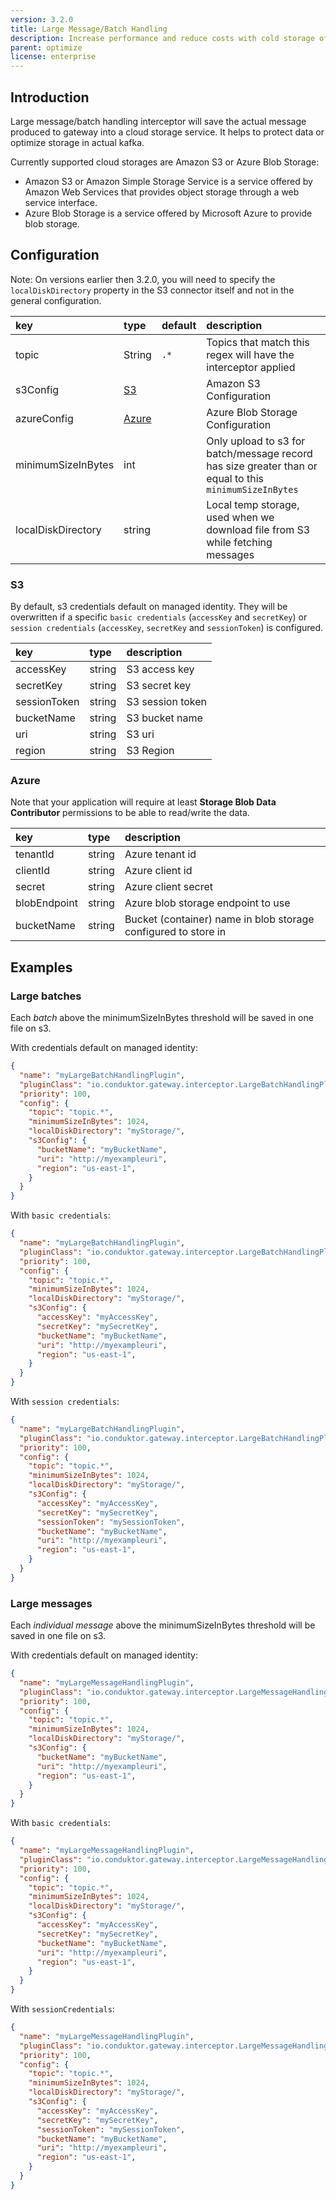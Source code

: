 ```yaml
---
version: 3.2.0
title: Large Message/Batch Handling
description: Increase performance and reduce costs with cold storage of Kafka data in Cloud storage (Amazon S3/Azure Blob storage).
parent: optimize
license: enterprise
---
```


## Introduction

Large message/batch handling interceptor will save the actual message produced to gateway into a cloud storage service. It helps to protect data or optimize storage in actual kafka.

Currently supported cloud storages are Amazon S3 or Azure Blob Storage:
 - Amazon S3 or Amazon Simple Storage Service is a service offered by Amazon Web Services that provides object storage through a web service interface.
 - Azure Blob Storage is a service offered by Microsoft Azure to provide blob storage.


## Configuration

Note: On versions earlier then 3.2.0, you will need to specify the `localDiskDirectory` property in the S3 connector itself and not in the general configuration.

| key                | type            | default | description                                                                                            |
|:-------------------|:----------------|:--------|:-------------------------------------------------------------------------------------------------------|
| topic              | String          | `.*`    | Topics that match this regex will have the interceptor applied                                         |
| s3Config           | [S3](#s3)       |         | Amazon S3 Configuration                                                                                |
| azureConfig        | [Azure](#azure) |         | Azure Blob Storage Configuration                                                                       |
| minimumSizeInBytes | int             |         | Only upload to s3 for batch/message record has size greater than or equal to this `minimumSizeInBytes` |
| localDiskDirectory | string          |         | Local temp storage, used when we download file from S3 while fetching messages                         |

### S3 

By default, s3 credentials default on managed identity. They will be overwritten if a specific `basic credentials` (`accessKey` and `secretKey`) 
or `session credentials` (`accessKey`, `secretKey` and `sessionToken`) is configured.

| key                | type         | description                                                                    |
|:-------------------|:-------------|:-------------------------------------------------------------------------------|
| accessKey          | string       | S3 access key                                                                  |
| secretKey          | string       | S3 secret key                                                                  |
| sessionToken       | string       | S3 session token                                                               |
| bucketName         | string       | S3 bucket name                                                                 |
| uri                | string       | S3 uri                                                                         |
| region             | string       | S3 Region                                                                      |

### Azure

Note that your application will require at least **Storage Blob Data Contributor** permissions to be able to read/write the data.

| key           | type         | description                                        |
|:--------------|:-------------|:---------------------------------------------------|
| tenantId      | string       | Azure tenant id                                    |
| clientId      | string       | Azure client id                                    |
| secret        | string       | Azure client secret                                |
| blobEndpoint  | string       | Azure blob storage endpoint to use                 |
| bucketName    | string       | Bucket (container) name in blob storage configured to store in |

## Examples

### Large batches

Each *batch* above the minimumSizeInBytes threshold will be saved in one file on s3.

With credentials default on managed identity:
```json
{
  "name": "myLargeBatchHandlingPlugin",
  "pluginClass": "io.conduktor.gateway.interceptor.LargeBatchHandlingPlugin",
  "priority": 100,
  "config": {
    "topic": "topic.*",
    "minimumSizeInBytes": 1024,
    "localDiskDirectory": "myStorage/",
    "s3Config": {
      "bucketName": "myBucketName",
      "uri": "http://myexampleuri",
      "region": "us-east-1",
    }
  }
}
```

With `basic credentials`:
```json
{
  "name": "myLargeBatchHandlingPlugin",
  "pluginClass": "io.conduktor.gateway.interceptor.LargeBatchHandlingPlugin",
  "priority": 100,
  "config": {
    "topic": "topic.*",
    "minimumSizeInBytes": 1024,
    "localDiskDirectory": "myStorage/",
    "s3Config": {
      "accessKey": "myAccessKey",
      "secretKey": "mySecretKey",
      "bucketName": "myBucketName",
      "uri": "http://myexampleuri",
      "region": "us-east-1",
    }
  }
}
```

With `session credentials`:
```json
{
  "name": "myLargeBatchHandlingPlugin",
  "pluginClass": "io.conduktor.gateway.interceptor.LargeBatchHandlingPlugin",
  "priority": 100,
  "config": {
    "topic": "topic.*",
    "minimumSizeInBytes": 1024,
    "localDiskDirectory": "myStorage/",
    "s3Config": {
      "accessKey": "myAccessKey",
      "secretKey": "mySecretKey",
      "sessionToken": "mySessionToken",
      "bucketName": "myBucketName",
      "uri": "http://myexampleuri",
      "region": "us-east-1",
    }
  }
}
```

### Large messages

Each *individual message* above the minimumSizeInBytes threshold will be saved in one file on s3.

With credentials default on managed identity:
```json
{
  "name": "myLargeMessageHandlingPlugin",
  "pluginClass": "io.conduktor.gateway.interceptor.LargeMessageHandlingPlugin",
  "priority": 100,
  "config": {
    "topic": "topic.*",
    "minimumSizeInBytes": 1024,
    "localDiskDirectory": "myStorage/",
    "s3Config": {
      "bucketName": "myBucketName",
      "uri": "http://myexampleuri",
      "region": "us-east-1",
    }
  }
}
```

With `basic credentials`:
```json
{
  "name": "myLargeMessageHandlingPlugin",
  "pluginClass": "io.conduktor.gateway.interceptor.LargeMessageHandlingPlugin",
  "priority": 100,
  "config": {
    "topic": "topic.*",
    "minimumSizeInBytes": 1024,
    "localDiskDirectory": "myStorage/",
    "s3Config": {
      "accessKey": "myAccessKey",
      "secretKey": "mySecretKey",
      "bucketName": "myBucketName",
      "uri": "http://myexampleuri",
      "region": "us-east-1",
    }
  }
}
```

With `sessionCredentials`:
```json
{
  "name": "myLargeMessageHandlingPlugin",
  "pluginClass": "io.conduktor.gateway.interceptor.LargeMessageHandlingPlugin",
  "priority": 100,
  "config": {
    "topic": "topic.*",
    "minimumSizeInBytes": 1024,
    "localDiskDirectory": "myStorage/",
    "s3Config": {
      "accessKey": "myAccessKey",
      "secretKey": "mySecretKey",
      "sessionToken": "mySessionToken",
      "bucketName": "myBucketName",
      "uri": "http://myexampleuri",
      "region": "us-east-1",
    }
  }
}
```
